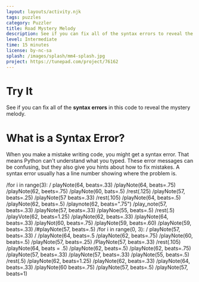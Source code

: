 ```yaml
---
layout: layouts/activity.njk
tags: puzzles
category: Puzzler
title: Road Mystery Melody
description: See if you can fix all of the syntax errors to reveal the mystery melody!
level: Intermediate
time: 15 minutes
license: by-nc-sa
splash: /images/splash/mm4-splash.jpg
project: https://tunepad.com/project/76162
---
```

# Try It
See if you can fix all of the **syntax errors** in this code to reveal the mystery melody.


# What is a Syntax Error?
When you make a mistake writing code, you might get a syntax error. That means Python can't understand what you typed.
These error messages can be confusing, but they also give you hints about how to fix mistakes. 
A syntax error usually has a line number showing where the problem is.

<tunepad-cell patch="grand-piano" name="Melody" uuid="cell0" timeline="hidden" theme="light" class="tutorial" autocompile="true">
/for i in range(3):
/    playNote(64, beats=.33)
/playNote(64, beats=.75)
/playNote(62, beets=.75)
/playNote(60, bats=.5)
/rest(.125)
/playNote(57, beats=.25)
/playNote(57 beats=.33)
/rest(.105)
/playNote(64, beats=.5)
/playNote(62, beats=.5)
/playnote(62, beats=".75")
/play_note(57, beats=.33)
/playNote(57, beats=.33)
/playNoe(55, beats=.5)
/rest(.5)
/playVote(62, beats=1.25)
/playNote(62, beats=.33)
/playNote(64, beats=.33)
/playNot(60, beats=.75)
/playNote(59, beats=.60)
/playNote(59, beats=.33)
/#playNote(57, beats=.5)
/for i in range(0, 3):
/    playNote(57, beats=.33)
/
/playNote(64, beats=.5
/playNote(62, beats=.75)
/playNote(60, beats=.5)
/playNote(57, beats=.25)
/PlayNote(57, beats=.33)
/rest(.105)
/playNote(64, beats = .5)
/playNote(62, beats=.5)
/playNote(62, beats=.75)
/playNote(57, beats=.33)
/playNote(57, beats=.33)
/playNote(55, beats=.5)
/rest(.5)
/playNote(62, beats=1.25)
/playNote(62, beats=.33)
/playNote(64, beats=.33)
/playNote(60 beats=.75)
/playNote(57, beats=.5)
/playNote(57, beats=1)
</tunepad-cell>

